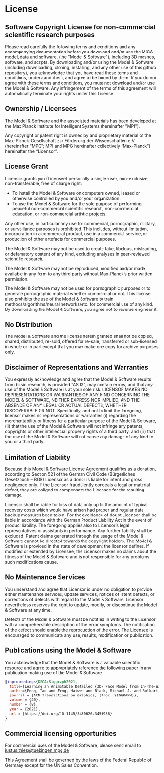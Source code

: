 # License

## Software Copyright License for non-commercial scientific research purposes

Please read carefully the following terms and conditions and any accompanying documentation before you download and/or use the MICA model, data and software, (the "Model & Software"), including 3D meshes, software, and scripts. By downloading and/or using the Model & Software (including downloading, cloning, installing, and any other use of this github repository), you acknowledge that you have read these terms and conditions, understand them, and agree to be bound by them. If you do not agree with these terms and conditions, you must not download and/or use the Model & Software. Any infringement of the terms of this agreement will automatically terminate your rights under this License

## Ownership / Licensees
The Model & Software and the associated materials has been developed at the Max Planck Institute for Intelligent Systems (hereinafter "MPI").

Any copyright or patent right is owned by and proprietary material of the Max-Planck-Gesellschaft zur Förderung der Wissenschaften e.V. (hereinafter “MPG”; MPI and MPG hereinafter collectively “Max-Planck”) hereinafter the “Licensor”.

## License Grant
Licensor grants you (Licensee) personally a single-user, non-exclusive, non-transferable, free of charge right:

* To install the Model & Software on computers owned, leased or otherwise controlled by you and/or your organization.
* To use the Model & Software for the sole purpose of performing peaceful non-commercial scientific research, non-commercial education, or non-commercial artistic projects.

Any other use, in particular any use for commercial, pornographic, military, or surveillance purposes is prohibited. This includes, without limitation, incorporation in a commercial product, use in a commercial service, or production of other artefacts for commercial purposes.

The Model & Software may not be used to create fake, libelous, misleading, or defamatory content of any kind, excluding analyses in peer-reviewed scientific research.

The Model & Software may not be reproduced, modified and/or made available in any form to any third party
without Max-Planck’s prior written permission.

The Model & Software may not be used for pornographic purposes or to generate pornographic material whether
commercial or not. This license also prohibits the use of the Model & Software to train methods/algorithms/neural networks/etc. for commercial use of any kind. By downloading the Model & Software, you agree not to reverse engineer it.

## No Distribution
The Model & Software and the license herein granted shall not be copied, shared, distributed, re-sold, offered for re-sale, transferred or sub-licensed in whole or in part except that you may make one copy for archive purposes only.

## Disclaimer of Representations and Warranties
You expressly acknowledge and agree that the Model & Software results from basic research, is provided “AS IS”, may contain errors, and that any use of the Model & Software is at your sole risk. LICENSOR MAKES NO REPRESENTATIONS OR WARRANTIES OF ANY KIND CONCERNING THE MODEL & SOFTWARE, NEITHER EXPRESS NOR IMPLIED, AND THE ABSENCE OF ANY LEGAL OR ACTUAL DEFECTS, WHETHER DISCOVERABLE OR NOT. Specifically, and not to limit the foregoing, licensor makes no representations or warranties (i) regarding the merchantability or fitness for a particular purpose of the Model & Software, (ii) that the use of the Model & Software will not infringe any patents, copyrights or other intellectual property rights of a third party, and (iii) that the use of the Model & Software will not cause any damage of any kind to you or a third party.

## Limitation of Liability
Because this Model & Software License Agreement qualifies as a donation, according to Section 521 of the German Civil Code (Bürgerliches Gesetzbuch – BGB) Licensor as a donor is liable for intent and gross negligence only. If the Licensor fraudulently conceals a legal or material defect, they are obliged to compensate the Licensee for the resulting damage.

Licensor shall be liable for loss of data only up to the amount of typical recovery costs which would have
arisen had proper and regular data backup measures been taken. For the avoidance of doubt Licensor shall be
liable in accordance with the German Product Liability Act in the event of product liability. The foregoing
applies also to Licensor’s legal representatives or assistants in performance. Any further liability shall
be excluded. Patent claims generated through the usage of the Model & Software cannot be directed towards the copyright holders. The Model & Software is provided in the state of development the licensor defines. If modified or extended by Licensee, the Licensor makes no claims about the fitness of the Model & Software and is not responsible for any problems such modifications cause.

## No Maintenance Services
You understand and agree that Licensor is under no obligation to provide either maintenance services,
update services, notices of latent defects, or corrections of defects with regard to the Model & Software.
Licensor nevertheless reserves the right to update, modify, or discontinue the Model & Software at any time.

Defects of the Model & Software must be notified in writing to the Licensor with a comprehensible description
of the error symptoms. The notification of the defect should enable the reproduction of the error. The Licensee is encouraged to communicate any use, results, modification or publication.

## Publications using the Model & Software
You acknowledge that the Model & Software is a valuable scientific resource and agree to appropriately reference the following paper in any publication making use of the Model & Software.

```bibtex
@inproceedings{DECA:Siggraph2021,
  title={Learning an Animatable Detailed {3D} Face Model from In-The-Wild Images},
  author={Feng, Yao and Feng, Haiwen and Black, Michael J. and Bolkart, Timo},
  journal = {ACM Transactions on Graphics, (Proc. SIGGRAPH)}, 
  volume = {40}, 
  number = {8}, 
  year = {2021}, 
  url = {https://doi.org/10.1145/3450626.3459936} 
}
```

## Commercial licensing opportunities
For commercial uses of the Model & Software, please send email to justus.thies@tuebingen.mpg.de

This Agreement shall be governed by the laws of the Federal Republic of Germany except for the UN Sales Convention.
